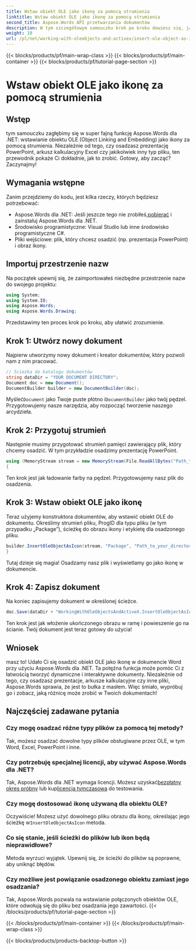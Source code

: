 ```yaml
---
title: Wstaw obiekt OLE jako ikonę za pomocą strumienia
linktitle: Wstaw obiekt OLE jako ikonę za pomocą strumienia
second_title: Aspose.Words API przetwarzania dokumentów
description: W tym szczegółowym samouczku krok po kroku dowiesz się, jak wstawić obiekt OLE jako ikonę za pomocą strumienia w Aspose.Words dla platformy .NET.
weight: 10
url: /pl/net/working-with-oleobjects-and-activex/insert-ole-object-as-icon-using-stream/
---
```


{{< blocks/products/pf/main-wrap-class >}}
{{< blocks/products/pf/main-container >}}
{{< blocks/products/pf/tutorial-page-section >}}

# Wstaw obiekt OLE jako ikonę za pomocą strumienia

## Wstęp

tym samouczku zagłębimy się w super fajną funkcję Aspose.Words dla .NET: wstawianie obiektu OLE (Object Linking and Embedding) jako ikony za pomocą strumienia. Niezależnie od tego, czy osadzasz prezentację PowerPoint, arkusz kalkulacyjny Excel czy jakikolwiek inny typ pliku, ten przewodnik pokaże Ci dokładnie, jak to zrobić. Gotowy, aby zacząć? Zaczynajmy!

## Wymagania wstępne

Zanim przejdziemy do kodu, jest kilka rzeczy, których będziesz potrzebować:

-  Aspose.Words dla .NET: Jeśli jeszcze tego nie zrobiłeś,[pobierać](https://releases.aspose.com/words/net/) i zainstaluj Aspose.Words dla .NET.
- Środowisko programistyczne: Visual Studio lub inne środowisko programistyczne C#.
- Pliki wejściowe: plik, który chcesz osadzić (np. prezentacja PowerPoint) i obraz ikony.

## Importuj przestrzenie nazw

Na początek upewnij się, że zaimportowałeś niezbędne przestrzenie nazw do swojego projektu:

```csharp
using System;
using System.IO;
using Aspose.Words;
using Aspose.Words.Drawing;
```

Przedstawimy ten proces krok po kroku, aby ułatwić zrozumienie.

## Krok 1: Utwórz nowy dokument

Najpierw utworzymy nowy dokument i kreator dokumentów, który pozwoli nam z nim pracować.

```csharp
// Ścieżka do katalogu dokumentów
string dataDir = "YOUR DOCUMENT DIRECTORY";
Document doc = new Document();
DocumentBuilder builder = new DocumentBuilder(doc);
```

 Myśleć`Document` jako Twoje puste płótno i`DocumentBuilder` jako twój pędzel. Przygotowujemy nasze narzędzia, aby rozpocząć tworzenie naszego arcydzieła.

## Krok 2: Przygotuj strumień

Następnie musimy przygotować strumień pamięci zawierający plik, który chcemy osadzić. W tym przykładzie osadzimy prezentację PowerPoint.

```csharp
using (MemoryStream stream = new MemoryStream(File.ReadAllBytes("Path_to_your_directory/Presentation.pptx")))
{
```

Ten krok jest jak ładowanie farby na pędzel. Przygotowujemy nasz plik do osadzenia.

## Krok 3: Wstaw obiekt OLE jako ikonę

Teraz użyjemy konstruktora dokumentów, aby wstawić obiekt OLE do dokumentu. Określimy strumień pliku, ProgID dla typu pliku (w tym przypadku „Package”), ścieżkę do obrazu ikony i etykietę dla osadzonego pliku.

```csharp
builder.InsertOleObjectAsIcon(stream, "Package", "Path_to_your_directory/Logo icon.ico", "My embedded file");
}
```

Tutaj dzieje się magia! Osadzamy nasz plik i wyświetlamy go jako ikonę w dokumencie.

## Krok 4: Zapisz dokument

Na koniec zapisujemy dokument w określonej ścieżce.

```csharp
doc.Save(dataDir + "WorkingWithOleObjectsAndActiveX.InsertOleObjectAsIconUsingStream.docx");
```

Ten krok jest jak włożenie ukończonego obrazu w ramę i powieszenie go na ścianie. Twój dokument jest teraz gotowy do użycia!

## Wniosek

masz to! Udało Ci się osadzić obiekt OLE jako ikonę w dokumencie Word przy użyciu Aspose.Words dla .NET. Ta potężna funkcja może pomóc Ci z łatwością tworzyć dynamiczne i interaktywne dokumenty. Niezależnie od tego, czy osadzasz prezentacje, arkusze kalkulacyjne czy inne pliki, Aspose.Words sprawia, że jest to bułka z masłem. Więc śmiało, wypróbuj go i zobacz, jaką różnicę może zrobić w Twoich dokumentach!

## Najczęściej zadawane pytania

### Czy mogę osadzać różne typy plików za pomocą tej metody?
Tak, możesz osadzać dowolne typy plików obsługiwane przez OLE, w tym Word, Excel, PowerPoint i inne.

### Czy potrzebuję specjalnej licencji, aby używać Aspose.Words dla .NET?
 Tak, Aspose.Words dla .NET wymaga licencji. Możesz uzyskać[bezpłatny okres próbny](https://releases.aspose.com/) lub kup[licencja tymczasowa](https://purchase.aspose.com/temporary-license/) do testowania.

### Czy mogę dostosować ikonę używaną dla obiektu OLE?
 Oczywiście! Możesz użyć dowolnego pliku obrazu dla ikony, określając jego ścieżkę w`InsertOleObjectAsIcon` metoda.

### Co się stanie, jeśli ścieżki do plików lub ikon będą nieprawidłowe?
Metoda wyrzuci wyjątek. Upewnij się, że ścieżki do plików są poprawne, aby uniknąć błędów.

### Czy możliwe jest powiązanie osadzonego obiektu zamiast jego osadzania?
Tak, Aspose.Words pozwala na wstawianie połączonych obiektów OLE, które odwołują się do pliku bez osadzania jego zawartości.
{{< /blocks/products/pf/tutorial-page-section >}}

{{< /blocks/products/pf/main-container >}}
{{< /blocks/products/pf/main-wrap-class >}}

{{< blocks/products/products-backtop-button >}}
